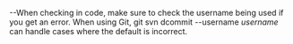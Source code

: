 --When checking in code, make sure to check the username being used if you get an error.  When using Git, git svn dcommit --username <i>username</i> can handle cases where the default is incorrect.